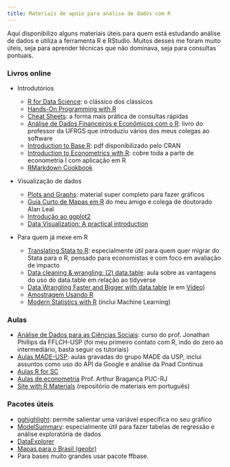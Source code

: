 ```yaml
---
title: Materiais de apoio para análise de dados com R
---
```


Aqui disponibilizo alguns materiais úteis para quem está estudando análise de dados e utiliza a ferramenta R e RStudio. Muitos desses me foram muito úteis, seja para aprender técnicas que não dominava, seja para consultas pontuais.

### Livros online

- Introdutórios
  - [R for Data Science](https://r4ds.had.co.nz/): o clássico dos clássicos
  - [Hands-On Programming with R](https://rstudio-education.github.io/hopr/)
  - [Cheat Sheets](https://www.rstudio.com/resources/cheatsheets/): a forma mais prática de consultas rápidas
  - [Análise de Dados Financeiros e Econômicos com o R](https://www.msperlin.com/adfeR/index.html): livro do professor da UFRGS que introduziu vários dos meus colegas ao software
  - [Introduction to Base R](https://cran.r-project.org/doc/manuals/r-release/R-intro.pdf): pdf disponibilizado pelo CRAN
  - [Introduction to Econometrics with R](https://www.econometrics-with-r.org/): cobre toda a parte de econometria I com aplicação em R
  - [RMarkdown Cookbook](https://bookdown.org/yihui/rmarkdown-cookbook/kable.html)

- Visualização de dados
  - [Plots and Graphs](https://github.com/Z3tt/OutlierConf2021/): material super completo para fazer gráficos
  - [Guia Curto de Mapas em R](https://alanleal-econ.com/index.php/guia-curto-de-mapas-no-r/) do meu amigo e colega de doutorado Alan Leal
  - [Introdução ao ggplot2](https://opencodecom.net/post/2021-08-22-introducao-ao-ggplot2/)
  - [Data Visualization: A practical introduction](https://socviz.co/)

- Para quem já mexe em R
  - [Translating Stata to R](https://stata2r.github.io/): especialmente útil para quem quer migrar do Stata para o R, pensado para economistas e com foco em avaliação de impacto
  - [Data cleaning & wrangling: (2) data.table](https://raw.githack.com/uo-ec607/lectures/master/05-datatable/05-datatable.html#1): aula sobre as vantagens do uso do data.table em relação ao tidyverse
  - [Data Wrangling Faster and Bigger with data.table](https://rpubs.com/NickCHK/data_wrangling_data_table) (e em [Vídeo](https://www.youtube.com/watch?v=EdPKcy1WKD0))
  - [Amostragem Usando R](https://amostragemcomr.github.io/livro/)
  - [Modern Statistics with R](https://www.modernstatisticswithr.com/) (inclui Machine Learning)

### Aulas
- [Análise de Dados para as Ciências Sociais](https://jonnyphillips.github.io/Ciencia_de_Dados/): curso do prof. Jonathan Phillips da FFLCH-USP (foi meu primeiro contato com R, indo do zero ao intermediário, basta seguir os tutoriais)
- [Aulas MADE-USP](https://www.youtube.com/watch?v=g_o3a2tgmu0): aulas gravadas do grupo MADE da USP, inclui assuntos como uso do API da Google e análise da Pnad Contínua
- [Aulas R for SC](https://preview.carpentries.org/r-socialsci/)
- [Aulas de econometria](https://arthurbraganca.com/econometria/) Prof. Arthur Bragança PUC-RJ
- [Site with R Materials](https://materiais-estudo-r.netlify.app/) (repositório de materiais em português)

### Pacotes úteis
- [gghighlight](https://yutannihilation.github.io/gghighlight/articles/gghighlight.html): permite salientar uma variável específica no seu gráfico
- [ModelSummary](https://github.com/vincentarelbundock/modelsummary): especialmente útil para fazer tabelas de regressão e análise exploratória de dados
- [DataExplorer](https://boxuancui.github.io/DataExplorer/articles/dataexplorer-intro.html) 
- [Mapas para o Brasil (geobr)](https://github.com/ipeaGIT/geobr)
- Para bases muito grandes usar pacote ffbase.
